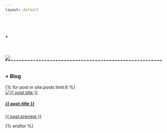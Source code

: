 ```yaml
---
layout: default
---
```

<div class="first-content d-flex flex-column flex-md-row justify-content-between">
    <div class="order-md-1 d-flex justify-content-center align-items-center first-step">
        <div>
            <h1>  <b style="color:#1e8a14;">   </b>.</h1><br />
            <p>  </p>
        </div>
    </div>
    <div class="order-md-2 d-flex justify-content-center align-items-center first-step"><img
            src=" " class="first-step-image"
            alt=" "></div>
</div>
<div style="border-top:3px dashed #4b515f; width:100%;"><br />
    <h3> + Blog</h3>
</div>
<div class="blog container">{% for post in site.posts limit:6 %}<div class="card"><a
            href="{{ BASE_PATH }}{{ post.url }}" class="linkcard"><img src="{{ post.image }}" class="card-img-top "
                alt="{{ post.title }}" />
            <div class="card-body">
                <h5 class="card-title">{{ post.title }}</h5>
                <p class="card-text">{{ post.preview }}</p>
            </div>
        </a></div>{% endfor %}</div>
